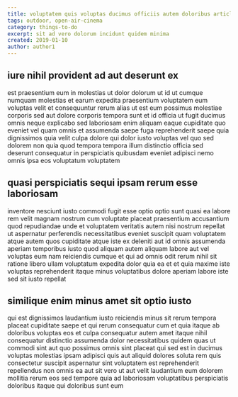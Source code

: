 ```yaml
---
title: voluptatem quis voluptas ducimus officiis autem doloribus article 5468
tags: outdoor, open-air-cinema
category: things-to-do
excerpt: sit ad vero dolorum incidunt quidem minima
created: 2019-01-10
author: author1
---
```


## iure nihil provident ad aut deserunt ex

est praesentium eum in molestias ut dolor dolorum ut id ut cumque numquam molestias et earum expedita praesentium voluptatem eum voluptas velit et consequuntur rerum alias ut est eum possimus molestiae corporis sed aut dolore corporis tempora sunt et id officia ut fugit ducimus omnis neque explicabo sed laboriosam enim aliquam eaque cupiditate quo eveniet vel quam omnis et assumenda saepe fuga reprehenderit saepe quia dignissimos quia velit culpa dolore qui dolor iusto voluptas vel quo sed dolorem non quia quod tempora tempora illum distinctio officia sed deserunt consequatur in perspiciatis quibusdam eveniet adipisci nemo omnis ipsa eos voluptatum voluptatem

## quasi perspiciatis sequi ipsam rerum esse laboriosam

inventore nesciunt iusto commodi fugit esse optio optio sunt quasi ea labore rem velit magnam nostrum cum voluptate placeat praesentium accusantium quod repudiandae unde et voluptatem veritatis autem nisi nostrum repellat ut aspernatur perferendis necessitatibus eveniet suscipit quam voluptatem atque autem quos cupiditate atque iste ex deleniti aut id omnis assumenda aperiam temporibus iusto quod aliquam autem aliquam labore aut vel voluptas eum nam reiciendis cumque et qui ad omnis odit rerum nihil sit ratione libero ullam voluptatum expedita dolor quia ea et et quia maxime iste voluptas reprehenderit itaque minus voluptatibus dolore aperiam labore iste sed sit iusto repellat

## similique enim minus amet sit optio iusto

qui est dignissimos laudantium iusto reiciendis minus sit rerum tempora placeat cupiditate saepe et qui rerum consequatur cum et quia itaque ab doloribus voluptas eos et culpa consequatur autem amet itaque nihil consequatur distinctio assumenda dolor necessitatibus quidem quas ut commodi sint aut quo possimus omnis sint placeat qui sed est in ducimus voluptas molestias ipsam adipisci quis aut aliquid dolores soluta rem quis consectetur suscipit aspernatur sint voluptatem est reprehenderit repellendus non omnis ea aut sit vero ut aut velit laudantium eum dolorem mollitia rerum eos sed tempore quia ad laboriosam voluptatibus perspiciatis doloribus itaque qui doloribus sunt eum
